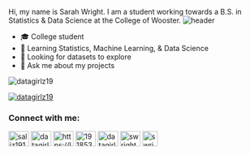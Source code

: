 

Hi, my name is Sarah Wright. I am a student working towards a B.S. in Statistics & Data Science at the College of Wooster.
![header](https://capsule-render.vercel.app/api?type=rect&color=gradient&height=1)
- :mortar_board: College student
- 🌱 Learning Statistics, Machine Learning, & Data Science 
- 🤔 Looking for datasets to explore
- 💬 Ask me about my projects

<!--
**This Dynamic Image's from -> [Capsule-Render](https://github.com/kyechan99/capsule-render) - Press F5!**
-->

<!--

![footer](https://capsule-render.vercel.app/api?type=wave&color=gradient&height=150&section=footer)
-->




<p align="left"> <img src="https://komarev.com/ghpvc/?username=datagirlz19&label=Profile%20views&color=0e75b6&style=flat" alt="datagirlz19" /> </p>

<p align="left"> <a href="https://github.com/ryo-ma/github-profile-trophy"><img src="https://github-profile-trophy.vercel.app/?username=datagirlz19" alt="datagirlz19" /></a> </p>

<!--p align="left"> <a href="https://twitter.com/datagirlz19" target="blank"><img src="https://img.shields.io/twitter/follow/datagirlz19?logo=twitter&style=for-the-badge" alt="datagirlz19" /></a> </p-->


<h3 align="left">Connect with me:</h3>
<p align="left">
<a href="https://codepen.io/saliz19151" target="blank"><img align="center" src="https://raw.githubusercontent.com/rahuldkjain/github-profile-readme-generator/master/src/images/icons/Social/codepen.svg" alt="saliz19151" height="30" width="40" /></a>
<a href="https://twitter.com/datagirlz19" target="blank"><img align="center" src="https://raw.githubusercontent.com/rahuldkjain/github-profile-readme-generator/master/src/images/icons/Social/twitter.svg" alt="datagirlz19" height="30" width="40" /></a>
<a href="https://linkedin.com/in/https://linkedin.com/in/swright22" target="blank"><img align="center" src="https://raw.githubusercontent.com/rahuldkjain/github-profile-readme-generator/master/src/images/icons/Social/linked-in-alt.svg" alt="https://linkedin.com/in/swright22" height="30" width="40" /></a>
<a href="https://stackoverflow.com/users/19185336" target="blank"><img align="center" src="https://raw.githubusercontent.com/rahuldkjain/github-profile-readme-generator/master/src/images/icons/Social/stack-overflow.svg" alt="19185336" height="30" width="40" /></a>
<a href="https://kaggle.com/datagirlz19" target="blank"><img align="center" src="https://raw.githubusercontent.com/rahuldkjain/github-profile-readme-generator/master/src/images/icons/Social/kaggle.svg" alt="datagirlz19" height="30" width="40" /></a>
<a href="https://www.hackerrank.com/swright22" target="blank"><img align="center" src="https://raw.githubusercontent.com/rahuldkjain/github-profile-readme-generator/master/src/images/icons/Social/hackerrank.svg" alt="swright22" height="30" width="40" /></a>
<a href="https://public.tableau.com/app/profile/datagirlz19" target="blank"><img align="center" src="https://www.tableau.com/sites/default/files/2022-04/TableauLogo_RGB.png" alt="swright22" height="30" /></a>
</p>
